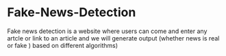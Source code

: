 # Fake-News-Detection
Fake news detection is a website where users can come and enter any artcle or link to an article and we will generate output (whether news is real or fake ) based on different algorithms)
